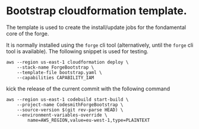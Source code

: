 # Bootstrap cloudformation template.

The template is used to create the install/update jobs for the fondamental core of the forge.

It is normally installed using the `forge` cli tool (alternatively, until the `forge` cli tool is
available). The following snippet is used for testing.

```
aws --region us-east-1 cloudformation deploy \
    --stack-name ForgeBootstrap \
    --template-file bootstrap.yaml \
    --capabilities CAPABILITY_IAM
```

kick the release of the current commit with the following command

```
aws --region us-east-1 codebuild start-build \
    --project-name CodesmithForgeBootstrap \
    --source-version $(git rev-parse HEAD) \
    --environment-variables-override \
        name=AWS_REGION,value=eu-west-1,type=PLAINTEXT
```
